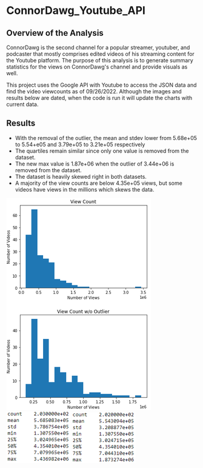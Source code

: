 # ConnorDawg_Youtube_API

## Overview of the Analysis

ConnorDawg is the second channel for a popular streamer, youtuber, and podcaster that mostly comprises
edited videos of his streaming content for the Youtube platform. The purpose of this analysis is to 
generate summary statistics for the views on ConnorDawg's channel and provide visuals as well.

This project uses the Google API with Youtube to access the JSON data and find the video viewcounts as of 09/26/2022.
Although the images and results below are dated, when the code is run it will update the charts with current data. 

## Results

* With the removal of the outlier, the mean and stdev lower from 5.68e+05 to 5.54+e05 and 3.79e+05 to 3.21e+05 respectively
* The quartiles remain similar since only one value is removed from the dataset.
* The new max value is 1.87e+06 when the outlier of 3.44e+06 is removed from the dataset.
* The dataset is heavily skewed right in both datasets.
* A majority of the view counts are below 4.35e+05 views, but some videos have views in the millions which skews the data. 

![Histogram Plots](/Resources/HistogramPlots.png "Histogram Plots")
![Stats With Outlier](/Resources/StatsWithOutlier.png "Stats With Outlier")
![Stats Without Outlier](/Resources/StatsWithoutOutlier.png "Stats Without Outlier")